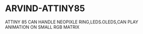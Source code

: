 # ARVIND-ATTINY85
ATTINY 85 CAN HANDLE NEOPIXLE RING,LEDS.OLEDS,CAN PLAY ANIMATION ON SMALL RGB MATRIX
